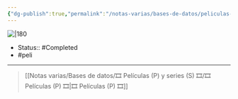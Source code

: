 ```yaml
---
{"dg-publish":true,"permalink":"/notas-varias/bases-de-datos/peliculas-p-y-series-s/p-boku-no-hero-el-despertar-de-los-heroes/"}
---
```



![|180](https://m.media-amazon.com/images/M/MV5BMjQ0M2Y1NmEtMjAyMC00NzQyLWJlOTItZmY3NGNhMDQ2YmM2XkEyXkFqcGdeQXVyMTQyMTMwOTk0._V1_SX300.jpg)

- Status:: #Completed 
- #peli 

---

> [[Notas varias/Bases de datos/🎞️ Películas (P) y series (S) 🎞️/🎞️ Películas (P) 🎞️\|🎞️ Películas (P) 🎞️]]